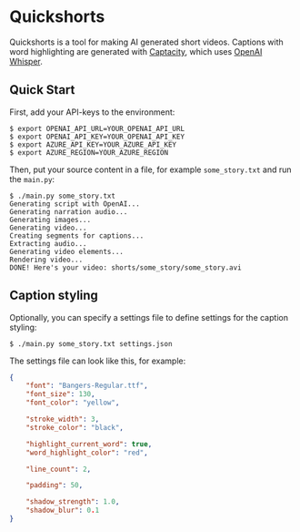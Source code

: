 # Quickshorts

Quickshorts is a tool for making AI generated short videos. Captions with word highlighting are generated with [Captacity](https://github.com/unconv/captacity), which uses [OpenAI Whisper](https://github.com/openai/whisper).

## Quick Start

First, add your API-keys to the environment:

```console
$ export OPENAI_API_URL=YOUR_OPENAI_API_URL
$ export OPENAI_API_KEY=YOUR_OPENAI_API_KEY
$ export AZURE_API_KEY=YOUR_AZURE_API_KEY
$ export AZURE_REGION=YOUR_AZURE_REGION
```

Then, put your source content in a file, for example `some_story.txt` and run the `main.py`:

```console
$ ./main.py some_story.txt
Generating script with OpenAI...
Generating narration audio...
Generating images...
Generating video...
Creating segments for captions...
Extracting audio...
Generating video elements...
Rendering video...
DONE! Here's your video: shorts/some_story/some_story.avi
```

## Caption styling

Optionally, you can specify a settings file to define settings for the caption styling:

```console
$ ./main.py some_story.txt settings.json
```

The settings file can look like this, for example:

```json
{
    "font": "Bangers-Regular.ttf",
    "font_size": 130,
    "font_color": "yellow",

    "stroke_width": 3,
    "stroke_color": "black",

    "highlight_current_word": true,
    "word_highlight_color": "red",

    "line_count": 2,

    "padding": 50,

    "shadow_strength": 1.0,
    "shadow_blur": 0.1
}
```
